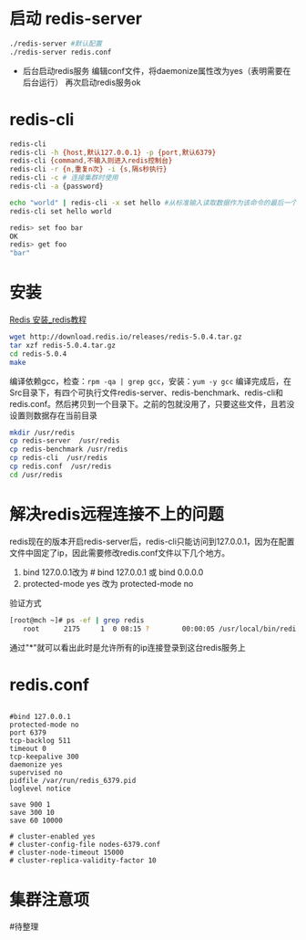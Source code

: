 
# 启动 redis-server

```bash
./redis-server #默认配置
./redis-server redis.conf
```
- 后台启动redis服务
编辑conf文件，将daemonize属性改为yes（表明需要在后台运行）
再次启动redis服务ok
# redis-cli
```bash
redis-cli
redis-cli -h {host,默认127.0.0.1} -p {port,默认6379}
redis-cli {command,不输入则进入redis控制台}
redis-cli -r {n,重复n次} -i {s,隔s秒执行}
redis-cli -c # 连接集群时使用
redis-cli -a {password}

echo "world" | redis-cli -x set hello #从标准输入读取数据作为该命令的最后一个参数
redis-cli set hello world

redis> set foo bar
OK
redis> get foo
"bar"
```

# 安装
[Redis 安装_redis教程](https://www.redis.net.cn/tutorial/3503.html)
```bash
wget http://download.redis.io/releases/redis-5.0.4.tar.gz
tar xzf redis-5.0.4.tar.gz
cd redis-5.0.4
make
```
编译依赖gcc，检查：`rpm -qa | grep gcc`，安装：`yum -y gcc`
编译完成后，在Src目录下，有四个可执行文件redis-server、redis-benchmark、redis-cli和redis.conf。然后拷贝到一个目录下。之前的包就没用了，只要这些文件，且若没设置则数据存在当前目录
```bash
mkdir /usr/redis
cp redis-server  /usr/redis
cp redis-benchmark /usr/redis
cp redis-cli  /usr/redis
cp redis.conf  /usr/redis
cd /usr/redis
```

# 解决redis远程连接不上的问题
redis现在的版本开启redis-server后，redis-cli只能访问到127.0.0.1，因为在配置文件中固定了ip，因此需要修改redis.conf文件以下几个地方。

1. bind 127.0.0.1改为 # bind 127.0.0.1 或 bind 0.0.0.0
2. protected-mode yes 改为 protected-mode no

验证方式
```bash
[root@mch ~]# ps -ef | grep redis
　　root      2175     1  0 08:15 ?        00:00:05 /usr/local/bin/redis-server *:6379
```
通过"\*"就可以看出此时是允许所有的ip连接登录到这台redis服务上

# redis.conf
```console

#bind 127.0.0.1
protected-mode no
port 6379
tcp-backlog 511
timeout 0
tcp-keepalive 300
daemonize yes
supervised no
pidfile /var/run/redis_6379.pid
loglevel notice

save 900 1
save 300 10
save 60 10000

# cluster-enabled yes
# cluster-config-file nodes-6379.conf
# cluster-node-timeout 15000
# cluster-replica-validity-factor 10
```

# 集群注意项
#待整理